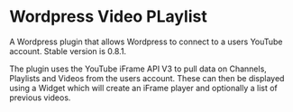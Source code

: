 Wordpress Video PLaylist
=====================

A Wordpress plugin that allows Wordpress to connect to a users YouTube account. Stable version is 0.8.1.

The plugin uses the YouTube iFrame API V3 to pull data on Channels, Playlists and Videos from the users account. These can then be displayed using a Widget which will create an iFrame player and optionally a list of previous videos.
